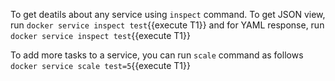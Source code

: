 To get deatils about any service using `inspect` command. 
To get JSON view, run `docker service inspect test`{{execute T1}} and for YAML response, run `docker service inspect test`{{execute T1}}

To add more tasks to a service, you can run `scale` command as follows
`docker service scale test=5`{{execute T1}}
